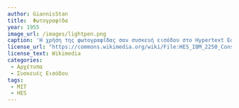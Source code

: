 ```yaml
---
author: GiannisStan
title:  Φωτογραφίδα
year: 1955
image_url: /images/lightpen.png
caption: 'Η χρήση της φωτογραφίδας σαν συσκευή εισόδου στο Hypertext Editing System (HES). Δημιουργήθηκε και χρησιμοποιήθηκε για πρώτη φορά το 1955 ως μέρος του Whirlwind project του Τεχνολογικού Ινστιτούτου της Μασαχουσέτης και επέτρεπε στους χρήστες να μπορούν να επιλέγουν μεμονωμένα εικονοστοιχεία στην οθόνη αλλά και να σχεδιάζουν και να αλληλεπιδρούν με μενού, με τρόπο που θυμίζει περίπου την διάδραση στις σύγχρονες οθόνες αφής'
license_url: "https://commons.wikimedia.org/wiki/File:HES_IBM_2250_Console_grlloyd_Oct1969.png"
license_text: Wikimedia
categories:
 - Αρχέτυπα
 - Συσκευές Eισόδου
tags:
 - MIT
 - HES
---
```

